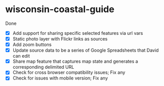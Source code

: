 # wisconsin-coastal-guide

Done
- [X] Add support for sharing specific selected features via url vars
-	[X] Static photo layer with Flickr links as sources
-	[X] Add zoom buttons
-	[X] Update source data to be a series of Google Spreadsheets that David can edit
-	[X] Share map feature that captures map state and generates a corresponding delimited URL
- [X] Check for cross browser compatibility issues; Fix any
- [X] Check for issues with mobile version; Fix any
